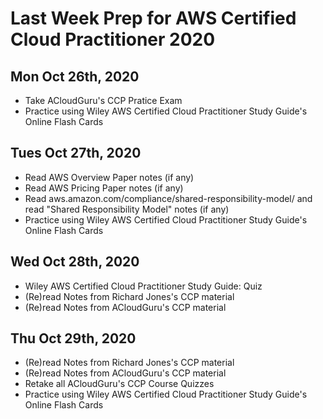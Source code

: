 # Last Week Prep for AWS Certified Cloud Practitioner 2020 

## Mon Oct 26th, 2020
- Take ACloudGuru's CCP Pratice Exam
- Practice using Wiley AWS Certified Cloud Practitioner Study Guide's Online Flash Cards

## Tues Oct 27th, 2020
- Read AWS Overview Paper notes (if any)
- Read AWS Pricing Paper notes (if any)
- Read aws.amazon.com/compliance/shared-responsibility-model/ and read "Shared Responsibility Model" notes (if any)
- Practice using Wiley AWS Certified Cloud Practitioner Study Guide's Online Flash Cards

## Wed Oct 28th, 2020
- Wiley AWS Certified Cloud Practitioner Study Guide: Quiz
- (Re)read Notes from Richard Jones's CCP material
- (Re)read Notes from ACloudGuru's CCP material

## Thu Oct 29th, 2020
- (Re)read Notes from Richard Jones's CCP material
- (Re)read Notes from ACloudGuru's CCP material
- Retake all ACloudGuru's CCP Course Quizzes
- Practice using Wiley AWS Certified Cloud Practitioner Study Guide's Online Flash Cards

